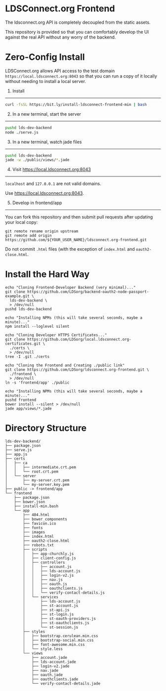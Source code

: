 LDSConnect.org Frontend
=========

The ldsconnect.org API is completely decoupled from the static assets.

This repository is provided so that you can comfortably develop the UI against the real API without any worry of the backend.

Zero-Config Install
===================

LDSConnect.org allows API access to the test domain `https://local.ldsconnect.org:8043`
so that you can run a copy of it locally without needing to install a local server.

1. Install
----------

```bash
curl -fsSL https://bit.ly/install-ldsconnect-frontend-min | bash
```

2. In a new terminal, start the server
-----------

```bash
pushd lds-dev-backend
node ./serve.js
```

3. In a new terminal, watch jade files
--------
```bash
pushd lds-dev-backend
jade -w ./public/views/*.jade
```

4. Visit https://local.ldsconnect.org:8043
--------

`localhost` and `127.0.0.1` are not valid domains.

Use <https://local.ldsconnect.org:8043>.

5. Develop in frontend/app
-------

You can fork this repository and then submit pull requests after updating your local copy:

```
git remote rename origin upstream
git remote add origin https://github.com/${YOUR_USER_NAME}/ldsconnect.org-frontend.git
```

Do not commit `.html` files (with the exception of `index.html` and `oauth2-close.html`.

Install the Hard Way
=============

```
echo "Cloning Frontend-Developer Backend (very minimal)..."
git clone https://github.com/LDSorg/backend-oauth2-node-passport-example.git \
  lds-dev-backend \
  > /dev/null
pushd lds-dev-backend
```

```
echo "Installing NPMs (this will take several seconds, maybe a minute)..."
npm install --loglevel silent
```

```
echo "Cloning Developer HTTPS Certificates..."
git clone https://github.com/LDSorg/local.ldsconnect.org-certificates.git \
  ./certs \
  > /dev/null
tree -I .git ./certs
```

```
echo "Cloning the Frontend and Creating ./public link"
git clone https://github.com/LDSorg/ldsconnect.org-frontend.git \
  ./frontend \
  > /dev/null
ln -s 'frontend/app' ./public
```

```
echo "Installing NPMs (this will take several seconds, maybe a minute)..."
pushd frontend
bower install --silent > /dev/null
jade app/views/*.jade
```

Directory Structure
===================

```
lds-dev-backend/
├── package.json
├── serve.js
├── app.js
├── certs
│   ├── ca
│   │   ├── intermediate.crt.pem
│   │   └── root.crt.pem
│   └── server
│       ├── my-server.crt.pem
│       └── my-server.key.pem
├── public -> frontend/app
└── frontend
    ├── package.json
    ├── bower.json
    ├── install-min.bash
    └── app
        ├── 404.html
        ├── bower_components
        ├── favicon.ico
        ├── fonts
        ├── images
        ├── index.html
        ├── oauth2-close.html
        ├── robots.txt
        ├── scripts
        │   ├── app-churchly.js
        │   ├── client-config.js
        │   ├── controllers
        │   │   ├── account.js
        │   │   ├── lds-account.js
        │   │   ├── login-v2.js
        │   │   ├── nav.js
        │   │   ├── oauth.js
        │   │   ├── oauthclients.js
        │   │   └── verify-contact-details.js
        │   └── services
        │       ├── lds-account.js
        │       ├── st-account.js
        │       ├── st-api.js
        │       ├── st-login.js
        │       ├── st-oauth-providers.js
        │       ├── st-oauthclients.js
        │       └── st-session.js
        ├── styles
        │   ├── bootstrap.cerulean.min.css
        │   ├── bootstrap-social.min.css
        │   ├── font-awesome.min.css
        │   └── style.less
        └── views
            ├── account.jade
            ├── lds-account.jade
            ├── login-v2.jade
            ├── nav.jade
            ├── oauth.jade
            ├── oauthclients.jade
            └── verify-contact-details.jade
```

